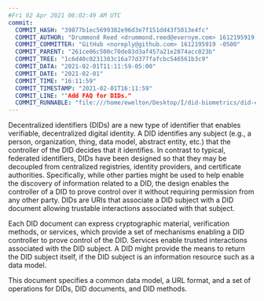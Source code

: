 ```yaml
---
#Fri 02 Apr 2021 06:02:49 AM UTC
commit:
  COMMIT_HASH: "39877b1ec5699382e96d3e7f151dd43f5813e4fc"
  COMMIT_AUTHOR: "Drummond Reed <drummond.reed@evernym.com> 1612195919 -0800"
  COMMIT_COMMITTER: "GitHub <noreply@github.com> 1612195919 -0500"
  COMMIT_PARENT: "261ce06c500c70de83d3af457a21e2874acc023b"
  COMMIT_TREE: "1c6d40c0231383c16a77d377fafcbc546561b3c9"
  COMMIT_DATA: "2021-02-01T11:11:59-05:00"
  COMMIT_DATE: "2021-02-01"
  COMMIT_TIME: "16:11:59"
  COMMIT_TIMESTAMP: "2021-02-01T16:11:59"
  COMMIT_LINE: ""Add FAQ for DIDs."
  COMMIT_RUNNABLE: "file:///home/ewelton/Desktop/I/did-biometrics/did-core-dataset/analysis/gitinfo/39877b1ec5699382e96d3e7f151dd43f5813e4fc/snapshot/index.html"
---
```


<section id="abstract">
<p>
<a>Decentralized identifiers</a> (DIDs) are a new type of identifier that
enables verifiable, decentralized digital identity. A <a>DID</a> identifies any
subject (e.g., a person, organization, thing, data model, abstract entity, etc.)
that the controller of the <a>DID</a> decides that it identifies. In contrast to
typical, federated identifiers, <a>DIDs</a> have been designed so that they may be
decoupled from centralized registries, identity providers, and certificate
authorities. Specifically, while other parties might be used to help enable the
discovery of information related to a <a>DID</a>, the design enables the
controller of a <a>DID</a> to prove control over it without requiring permission
from any other party. <a>DIDs</a> are <a>URIs</a> that associate a <a>DID subject</a>
with a <a>DID document</a> allowing trustable interactions associated with that
subject.
    </p>
<p>
Each <a>DID document</a> can express cryptographic material, <a>verification
methods</a>, or <a>services</a>, which provide a set of mechanisms enabling
a <a>DID controller</a> to prove control of the <a>DID</a>. <a>Services</a>
enable trusted interactions associated with the <a>DID subject</a>. A
<a>DID</a> might provide the means to return the <a>DID subject</a> itself,
if the <a>DID subject</a> is an information resource such as a data model.
    </p>
<p>
This document specifies a common data model, a URL format, and a set of
operations for <a>DIDs</a>, <a>DID documents</a>, and <a>DID methods</a>.
    </p>
</section>

